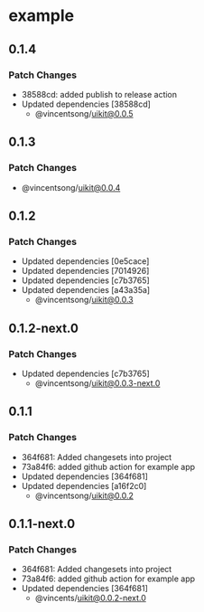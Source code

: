# example

## 0.1.4

### Patch Changes

- 38588cd: added publish to release action
- Updated dependencies [38588cd]
  - @vincentsong/uikit@0.0.5

## 0.1.3

### Patch Changes

- @vincentsong/uikit@0.0.4

## 0.1.2

### Patch Changes

- Updated dependencies [0e5cace]
- Updated dependencies [7014926]
- Updated dependencies [c7b3765]
- Updated dependencies [a43a35a]
  - @vincentsong/uikit@0.0.3

## 0.1.2-next.0

### Patch Changes

- Updated dependencies [c7b3765]
  - @vincentsong/uikit@0.0.3-next.0

## 0.1.1

### Patch Changes

- 364f681: Added changesets into project
- 73a84f6: added github action for example app
- Updated dependencies [364f681]
- Updated dependencies [a16f2c0]
  - @vincentsong/uikit@0.0.2

## 0.1.1-next.0

### Patch Changes

- 364f681: Added changesets into project
- 73a84f6: added github action for example app
- Updated dependencies [364f681]
  - @vincents/uikit@0.0.2-next.0
